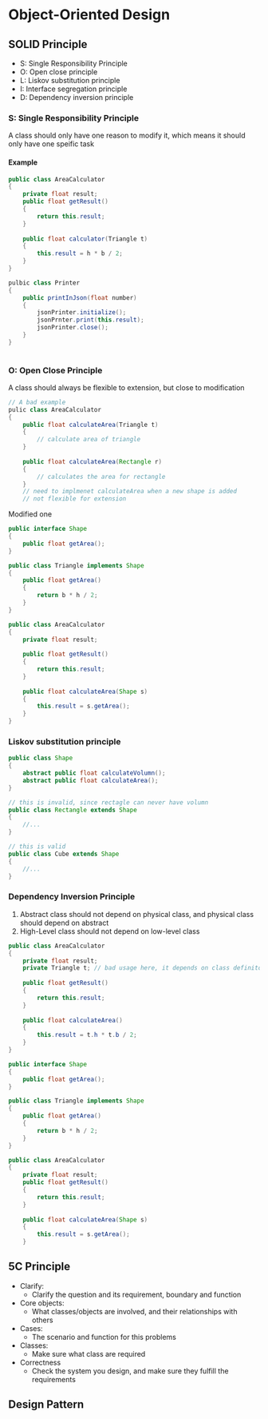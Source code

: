 # Object-Oriented Design

## SOLID Principle

* S: Single Responsibility Principle
* O: Open close principle
* L: Liskov substitution principle
* I: Interface segregation principle
* D: Dependency inversion principle

### S: Single Responsibility Principle

A class should only have one reason to modify it, which means it should only have one speific task

#### Example

```java
public class AreaCalculator
{
    private float result;
    public float getResult()
    {
        return this.result;
    }
    
    public float calculator(Triangle t)
    {
        this.result = h * b / 2;
    } 
}

pulbic class Printer 
{
    public printInJson(float number)
    {
        jsonPrinter.initialize();
        jsonPrnter.print(this.result);
        jsonPrinter.close();
    }
}
        
```

### O: Open Close Principle

A class should always be flexible to extension, but close to modification

```java
// A bad example
pulic class AreaCalculator
{
    public float calculateArea(Triangle t)
    {
        // calculate area of triangle
    }
    
    public float calculateArea(Rectangle r)
    {
        // calculates the area for rectangle
    }
    // need to implmenet calculateArea when a new shape is added
    // not flexible for extension
```

Modified one

```java
public interface Shape
{
    public float getArea();
}

public class Triangle implements Shape
{
    public float getArea()
    {
        return b * h / 2;
    }
}

public class AreaCalculator
{
    private float result;
    
    public float getResult()
    {
        return this.result;
    }
    
    public float calculateArea(Shape s)
    {
        this.result = s.getArea();
    }
}
```

### Liskov substitution principle

```java
public class Shape
{
    abstract public float calculateVolumn();
    abstract public float calculateArea();
}

// this is invalid, since rectagle can never have volumn 
public class Rectangle extends Shape
{
    //...
}

// this is valid
public class Cube extends Shape
{
    //...
}
```

### Dependency Inversion Principle

1. Abstract class should not depend on physical class, and physical class should depend on abstract
2. High-Level class should not depend on low-level class

```java
public class AreaCalculator
{
    private float result;
    private Triangle t; // bad usage here, it depends on class definiton outside
    
    public float getResult()
    {
        return this.result;
    }
    
    public float calculateArea()
    {
        this.result = t.h * t.b / 2;
    }
}
```

```java
public interface Shape
{
    public float getArea();
}

public class Triangle implements Shape
{
    public float getArea()
    {
        return b * h / 2;
    }
}

public class AreaCalculator
{
    private float result;
    public float getResult()
    {
        return this.result;
    }
    
    public float calculateArea(Shape s)
    {
        this.result = s.getArea();
    }
```

## 5C Principle 

* Clarify: 
  * Clarify the question and its requirement, boundary and function
* Core objects:
  * What classes/objects are involved, and their relationships with others
* Cases:
  * The scenario and function for this problems
* Classes:
  * Make sure what class are required
* Correctness
  * Check the system you design, and make sure they fulfill the requirements

## Design Pattern 



